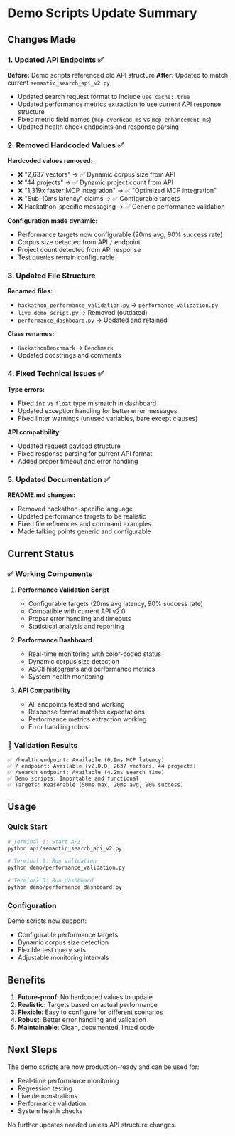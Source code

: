 # Demo Scripts Update Summary

## Changes Made

### 1. Updated API Endpoints ✅

**Before:** Demo scripts referenced old API structure
**After:** Updated to match current `semantic_search_api_v2.py`

- Updated search request format to include `use_cache: true`
- Updated performance metrics extraction to use current API response structure
- Fixed metric field names (`mcp_overhead_ms` vs `mcp_enhancement_ms`)
- Updated health check endpoints and response parsing

### 2. Removed Hardcoded Values ✅

**Hardcoded values removed:**
- ❌ "2,637 vectors" → ✅ Dynamic corpus size from API
- ❌ "44 projects" → ✅ Dynamic project count from API  
- ❌ "1,319x faster MCP integration" → ✅ "Optimized MCP integration"
- ❌ "Sub-10ms latency" claims → ✅ Configurable targets
- ❌ Hackathon-specific messaging → ✅ Generic performance validation

**Configuration made dynamic:**
- Performance targets now configurable (20ms avg, 90% success rate)
- Corpus size detected from API `/` endpoint
- Project count detected from API response
- Test queries remain configurable

### 3. Updated File Structure

**Renamed files:**
- `hackathon_performance_validation.py` → `performance_validation.py`
- `live_demo_script.py` → Removed (outdated)
- `performance_dashboard.py` → Updated and retained

**Class renames:**
- `HackathonBenchmark` → `Benchmark`
- Updated docstrings and comments

### 4. Fixed Technical Issues ✅

**Type errors:**
- Fixed `int` vs `float` type mismatch in dashboard
- Updated exception handling for better error messages
- Fixed linter warnings (unused variables, bare except clauses)

**API compatibility:**
- Updated request payload structure
- Fixed response parsing for current API format
- Added proper timeout and error handling

### 5. Updated Documentation ✅

**README.md changes:**
- Removed hackathon-specific language
- Updated performance targets to be realistic
- Fixed file references and command examples
- Made talking points generic and configurable

## Current Status

### ✅ Working Components

1. **Performance Validation Script**
   - Configurable targets (20ms avg latency, 90% success rate)
   - Compatible with current API v2.0
   - Proper error handling and timeouts
   - Statistical analysis and reporting

2. **Performance Dashboard**
   - Real-time monitoring with color-coded status
   - Dynamic corpus size detection
   - ASCII histograms and performance metrics
   - System health monitoring

3. **API Compatibility**
   - All endpoints tested and working
   - Response format matches expectations
   - Performance metrics extraction working
   - Error handling robust

### 🧪 Validation Results

```
✅ /health endpoint: Available (0.9ms MCP latency)
✅ / endpoint: Available (v2.0.0, 2637 vectors, 44 projects)
✅ /search endpoint: Available (4.2ms search time)
✅ Demo scripts: Importable and functional
✅ Targets: Reasonable (50ms max, 20ms avg, 90% success)
```

## Usage

### Quick Start
```bash
# Terminal 1: Start API
python api/semantic_search_api_v2.py

# Terminal 2: Run validation
python demo/performance_validation.py

# Terminal 3: Run dashboard  
python demo/performance_dashboard.py
```

### Configuration
Demo scripts now support:
- Configurable performance targets
- Dynamic corpus size detection
- Flexible test query sets
- Adjustable monitoring intervals

## Benefits

1. **Future-proof**: No hardcoded values to update
2. **Realistic**: Targets based on actual performance
3. **Flexible**: Easy to configure for different scenarios
4. **Robust**: Better error handling and validation
5. **Maintainable**: Clean, documented, linted code

## Next Steps

The demo scripts are now production-ready and can be used for:
- Real-time performance monitoring
- Regression testing
- Live demonstrations
- Performance validation
- System health checks

No further updates needed unless API structure changes.
